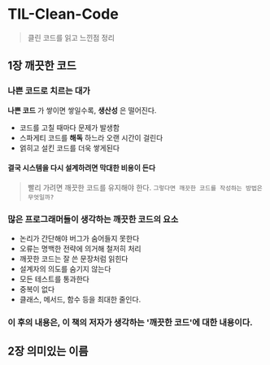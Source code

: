 # TIL-Clean-Code
> 클린 코드를 읽고 느낀점 정리


## 1장 깨끗한 코드

### 나쁜 코드로 치르는 대가
**나쁜 코드** 가 쌓이면 쌓일수록, **생산성** 은 떨어진다.
- 코드를 고칠 때마다 문제가 발생함
- 스파게티 코드를 **해독** 하느라 오랜 시간이 걸린다
- 얽히고 설킨 코드를 더욱 쌓게된다

#### 결국 시스템을 다시 설계하려면 막대한 비용이 든다
> 빨리 가려면 깨끗한 코드를 유지해야 한다.
```그렇다면 깨끗한 코드를 작성하는 방법은 무엇일까?```
### 많은 프로그래머들이 생각하는 깨끗한 코드의 요소
- 논리가 간단해야 버그가 숨어들지 못한다
- 오류는 명백한 전략에 의거해 철저히 처리
- 깨끗한 코드는 잘 쓴 문장처럼 읽힌다
- 설계자의 의도를 숨기지 않는다
- 모든 테스트를 통과한다
- 중복이 없다
- 클래스, 메서드, 함수 등을 최대한 줄인다.

### 이 후의 내용은, 이 책의 저자가 생각하는 '깨끗한 코드'에 대한 내용이다.

## 2장 의미있는 이름
